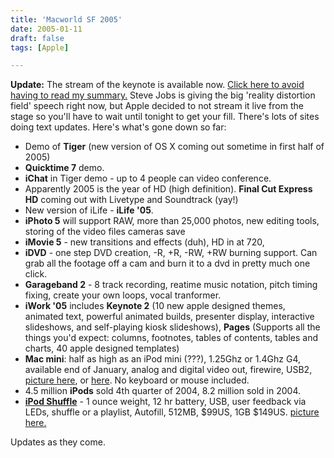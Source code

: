 ```yaml
---
title: 'Macworld SF 2005'
date: 2005-01-11
draft: false
tags: [Apple]

---
```


**Update:** The stream of the keynote is available now. [Click here to avoid having to read my summary.](http://stream.apple.akadns.net/) Steve Jobs is giving the big 'reality distortion field' speech right now, but Apple decided to not stream it live from the stage so you'll have to wait until tonight to get your fill. There's lots of sites doing text updates. Here's what's gone down so far:

*   Demo of **Tiger** (new version of OS X coming out sometime in first half of 2005)
*   **Quicktime 7** demo.
*   **iChat** in Tiger demo - up to 4 people can video conference.
*   Apparently 2005 is the year of HD (high definition). **Final Cut Express HD** coming out with Livetype and Soundtrack (yay!)
*   New version of iLife - **iLife '05**.
*   **iPhoto 5** will support RAW, more than 25,000 photos, new editing tools, storing of the video files cameras save
*   **iMovie 5** - new transitions and effects (duh), HD in at 720,
*   **iDVD** - one step DVD creation, -R, +R, -RW, +RW burning support. Can grab all the footage off a cam and burn it to a dvd in pretty much one click.
*   **Garageband 2** - 8 track recording, reatime music notation, pitch timing fixing, create your own loops, vocal tranformer.
*   **iWork '05** includes **Keynote 2** (10 new apple designed themes, animated text, powerful animated builds, presenter display, interactive slideshows, and self-playing kiosk slideshows), **Pages** (Supports all the things you'd expect: columns, footnotes, tables of contents, tables and charts, 40 apple designed templates)
*   **Mac mini**: half as high as an iPod mini (???), 1.25Ghz or 1.4Ghz G4, available end of January, analog and digital video out, firewire, USB2, [picture here](http://webpages.charter.net/mattman7/box.jpg), or [here](http://webpages.charter.net.nyud.net:8090/mattman7/mini.jpg). No keyboard or mouse included.
*   4.5 million **iPods** sold 4th quarter of 2004, 8.2 million sold in 2004.
*   **[iPod Shuffle](http://www.ipod-shuffle.com/)** - 1 ounce weight, 12 hr battery, USB, user feedback via LEDs, shuffle or a playlist, Autofill, 512MB, $99US, 1GB $149US. [picture here.](http://img.photobucket.com/albums/v438/vniow/shuf.jpg)

Updates as they come.
